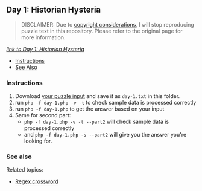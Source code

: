 ## Day 1: Historian Hysteria 

> DISCLAIMER: Due to [copyright considerations](https://adventofcode.com/2023/about#faq_copying), I will stop
> reproducing puzzle text in this repository.
> Please refer to the original page for more information.

*[link to Day 1: Historian Hysteria](https://adventofcode.com/2024/day/1)*

* [Instructions](#instructions)
* [See Also](#see-also)

### Instructions

1. Download [your puzzle input](https://adventofcode.com/2024/day/1/input) and save it as `day-1.txt` in this folder.
2. run `php -f day-1.php -v -t` to check sample data is processed correctly
3. run `php -f day-1.php` to get the answer based on your input
4. Same for second part:
    * `php -f day-1.php -v -t --part2` will check sample data is processed correctly
    * and `php -f day-1.php -s --part2` will give you the answer you're looking for.

### See also

Related topics:

* [Regex crossword](https://regexcrossword.com/)
